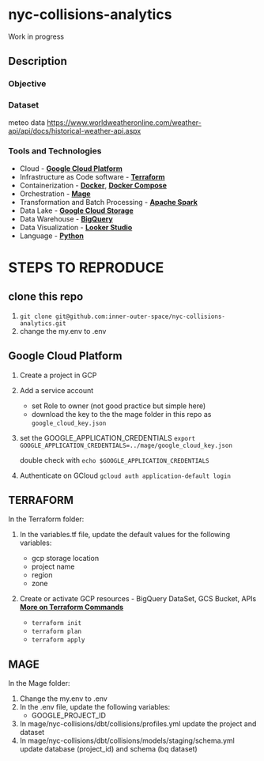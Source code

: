 # nyc-collisions-analytics

Work in progress

## Description

### Objective

### Dataset
meteo data 
https://www.worldweatheronline.com/weather-api/api/docs/historical-weather-api.aspx

### Tools and Technologies

- Cloud - [**Google Cloud Platform**](https://cloud.google.com)
- Infrastructure as Code software - [**Terraform**](https://www.terraform.io)
- Containerization - [**Docker**](https://www.docker.com), [**Docker Compose**](https://docs.docker.com/compose/)
- Orchestration - [**Mage**](https://www.mage.ai/)
- Transformation and Batch Processing - [**Apache Spark**](https://spark.apache.org/)
- Data Lake - [**Google Cloud Storage**](https://cloud.google.com/storage)
- Data Warehouse - [**BigQuery**](https://cloud.google.com/bigquery)
- Data Visualization - [**Looker Studio**](https://support.google.com/looker-studio/community?hl=en&sjid=8237525324739923528-EU)
- Language - [**Python**](https://www.python.org)




# STEPS TO REPRODUCE

## clone this repo 
1. `git clone git@github.com:inner-outer-space/nyc-collisions-analytics.git`
2. change the my.env to .env 

## Google Cloud Platform  
1. Create a project in GCP
2. Add a service account
    - set Role to owner (not good practice but simple here)
    - download the key to the the mage folder in this repo as `google_cloud_key.json`
3. set the GOOGLE_APPLICATION_CREDENTIALS
   `export GOOGLE_APPLICATION_CREDENTIALS=../mage/google_cloud_key.json`

    double check with 
   `echo $GOOGLE_APPLICATION_CREDENTIALS`

4. Authenticate on GCloud
   `gcloud auth application-default login`
   
## TERRAFORM
In the Terraform folder:
1. In the variables.tf file, update the default values for the following variables:
    -  gcp storage location 
    -  project name
    -  region
    -  zone

2. Create or activate GCP resources - BigQuery DataSet, GCS Bucket, APIs
[**More on Terraform Commands**]([https://cloud.google.com](https://github.com/DataTalksClub/data-engineering-zoomcamp/tree/main/01-docker-terraform/1_terraform_gcp/terraform))
    - `terraform init`
    - `terraform plan`
    - `terraform apply`

## MAGE 
In the Mage folder: 
1. Change the my.env to .env
2. In the .env file, update the following variables:
   - GOOGLE_PROJECT_ID
3. In mage/nyc-collisions/dbt/collisions/profiles.yml update the project and dataset 
4. In mage/nyc-collisions/dbt/collisions/models/staging/schema.yml update database (project_id) and schema (bq dataset)
